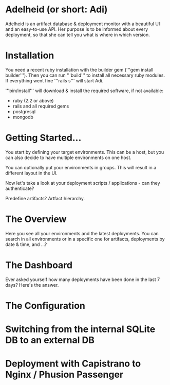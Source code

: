 # Adelheid (or short: Adi)
Adelheid is an artifact database &amp; deployment monitor with a beautiful UI and an easy-to-use API. Her
purpose is to be informed about every deployment, so that she can tell you what is where in which version.

# Installation
You need a recent ruby installation with the builder gem ('''gem install builder'''). Then you can run
'''build''' to install all necessary ruby modules. If everything went fine '''rails s''' will start Adi.

'''bin/install''' will download & install the required software, if not available:
   * ruby (2.2 or above)
   * rails and all required gems
   * postgresql
   * mongodb

# Getting Started...
You start by defining your target environments. This can be a host, but you can also decide to have
multiple environments on one host.

You can optionally put your environments in groups. This will result in a different layout in the UI.

Now let's take a look at your deployment scripts / applications - can they authenticate?

Predefine artifacts?
Artfact hierarchy.

# The Overview
Here you see all your environments and the latest deployments. You can search in all environments or in a
specific one for artifacts, deployments by date & time, and ...?

# The Dashboard
Ever asked yourself how many deployments have been done in the last 7 days? Here's the answer.

# The Configuration

# Switching from the internal SQLite DB to an external DB

# Deployment with Capistrano to Nginx / Phusion Passenger

